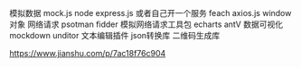 模拟数据 mock.js node express.js 或者自己开一个服务
feach axios.js window对象 网络请求
psotman fidder 模拟网络请求工具包
echarts antV 数据可视化
mockdown unditor 文本编辑插件
json转换库
二维码生成库

https://www.jianshu.com/p/7ac18f76c904
